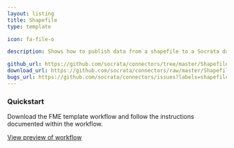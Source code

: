 ```yaml
---
layout: listing
title: Shapefile
type: template

icon: fa-file-o

description: Shows how to publish data from a shapefile to a Socrata dataset, including optionally filtering by geometry type.

github_url: https://github.com/socrata/connectors/tree/master/Shapefile%20to%20Socrata
download_url: https://github.com/socrata/connectors/raw/master/Shapefile%20to%20Socrata/Shapefile%20to%20Socrata.fmwt
bugs_url: https://github.com/socrata/connectors/issues?labels=shapefile&state=open
---
```


### Quickstart

Download the FME template workflow and follow the instructions documented within the workflow.

[View preview of workflow](https://github.com/socrata/connectors/blob/master/Shapefile%20to%20Socrata/img/shapefile_to_socrata_preview.png)